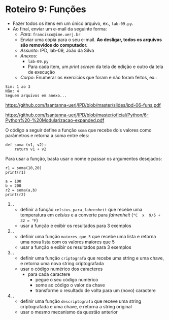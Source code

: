 <meta http-equiv="Content-Type" content="text/html; charset=UTF-8"/></p>        

Roteiro 9: Funções
==================

- Fazer todos os itens em um único arquivo, ex., `lab-09.py`.
- Ao final, enviar um e-mail da seguinte forma:
    - *Para*: `francisco@ime.uerj.br`
    - Enviar uma cópia para o seu e-mail.
      **Ao desligar, todos os arquivos são removidos do computador.**
    - *Assunto*: IPD, lab-09, João da Silva
    - *Anexos*:
        - `lab-09.py`
        - Para cada item, um *print screen* da tela de edição e outro da tela de execução
    - *Corpo*: Enumerar os exercícios que foram e não foram feitos, ex.:

```
Sim: 1 ao 3
Não: 4
Seguem arquivos em anexo...
```

<https://github.com/fsantanna-uerj/IPD/blob/master/slides/ipd-06-funs.pdf>

<https://github.com/fsantanna-uerj/IPD/blob/master/oficial/Python/6-Python%20-%20Modularizacao-expanded.pdf>

O código a seguir define a função `soma` que recebe dois valores como
parâmetros e retorna a soma entre eles:

```
def soma (v1, v2):
    return v1 + v2
```

Para usar a função, basta usar o nome e passar os argumentos desejados:

```
r1 = soma(10,20)
print(r1)

a = 100
b = 200
r2 = soma(a,b)
print(r2)
```

1. .
    - definir a função `celsius_para_fahrenheit` que recebe uma temperatura
      em *celsius* e a converte para *fahrenheit* (`°C  x  9/5 + 32 = °F`)
    - usar a função e exibir os resultados para 3 exemplos
2. .
    - definir uma função `maiores_que_5` que recebe uma lista e retorna uma
      nova lista com os valores maiores que 5
    - usar a função e exibir os resultados para 3 exemplos
3. .
    - definir uma função `criptografa` que recebe uma string e uma chave, e
      retorna uma nova string criptografada
    - usar o código numérico dos caracteres
        - para cada caractere
            - pegue o seu código numérico
            - some ao código o valor da chave
            - transforme o resultado de volta para um (novo) caractere
4. .
    - definir uma função `descriptografa` que receve uma string criptografada
      e uma chave, e retorna a string original
    - usar o mesmo mecanismo da questão anterior

